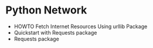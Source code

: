 # Python Network

- HOWTO Fetch Internet Resources Using urllib Package
- Quickstart with Requests package
- Requests package
